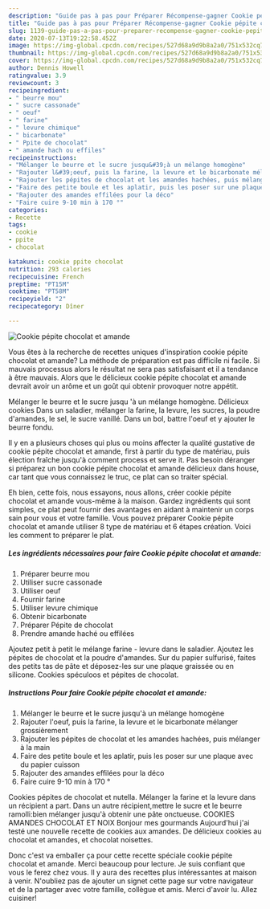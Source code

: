 ```yaml
---
description: "Guide pas à pas pour Préparer Récompense-gagner Cookie pépite chocolat et amande"
title: "Guide pas à pas pour Préparer Récompense-gagner Cookie pépite chocolat et amande"
slug: 1139-guide-pas-a-pas-pour-preparer-recompense-gagner-cookie-pepite-chocolat-et-amande
date: 2020-07-13T19:22:58.452Z
image: https://img-global.cpcdn.com/recipes/527d68a9d9b8a2a0/751x532cq70/cookie-pepite-chocolat-et-amande-photo-principale-de-la-recette.jpg
thumbnail: https://img-global.cpcdn.com/recipes/527d68a9d9b8a2a0/751x532cq70/cookie-pepite-chocolat-et-amande-photo-principale-de-la-recette.jpg
cover: https://img-global.cpcdn.com/recipes/527d68a9d9b8a2a0/751x532cq70/cookie-pepite-chocolat-et-amande-photo-principale-de-la-recette.jpg
author: Dennis Howell
ratingvalue: 3.9
reviewcount: 3
recipeingredient:
- " beurre mou"
- " sucre cassonade"
- " oeuf"
- " farine"
- " levure chimique"
- " bicarbonate"
- " Ppite de chocolat"
- " amande hach ou effiles"
recipeinstructions:
- "Mélanger le beurre et le sucre jusqu&#39;à un mélange homogène"
- "Rajouter l&#39;oeuf, puis la farine, la levure et le bicarbonate mélanger grossièrement"
- "Rajouter les pépites de chocolat et les amandes hachées, puis mélanger à la main"
- "Faire des petite boule et les aplatir, puis les poser sur une plaque avec du papier cuisson"
- "Rajouter des amandes effilées pour la déco"
- "Faire cuire 9-10 min à 170 °"
categories:
- Recette
tags:
- cookie
- ppite
- chocolat

katakunci: cookie ppite chocolat 
nutrition: 293 calories
recipecuisine: French
preptime: "PT15M"
cooktime: "PT58M"
recipeyield: "2"
recipecategory: Dîner

---
```



![Cookie pépite chocolat et amande](https://img-global.cpcdn.com/recipes/527d68a9d9b8a2a0/751x532cq70/cookie-pepite-chocolat-et-amande-photo-principale-de-la-recette.jpg)

Vous êtes à la recherche de recettes uniques d'inspiration cookie pépite chocolat et amande? La méthode de préparation est pas difficile ni facile. Si mauvais processus alors le résultat ne sera pas satisfaisant et il a tendance à être mauvais. Alors que le délicieux cookie pépite chocolat et amande devrait avoir un arôme et un goût qui obtenir provoquer notre appétit.

Mélanger le beurre et le sucre jusqu &#39;à un mélange homogène. Délicieux cookies Dans un saladier, mélanger la farine, la levure, les sucres, la poudre d&#39;amandes, le sel, le sucre vanillé. Dans un bol, battre l&#39;oeuf et y ajouter le beurre fondu.

Il y en a plusieurs choses qui plus ou moins affecter la qualité gustative de cookie pépite chocolat et amande, first à partir du type de matériau, puis élection fraîche jusqu'à comment process et serve it. Pas besoin déranger si préparez un bon cookie pépite chocolat et amande délicieux dans house, car tant que vous connaissez le truc, ce plat can so traiter spécial.


Eh bien, cette fois, nous essayons, nous allons, créer cookie pépite chocolat et amande vous-même à la maison. Gardez ingrédients qui sont simples, ce plat peut fournir des avantages en aidant à maintenir un corps sain pour vous et votre famille. Vous pouvez préparer Cookie pépite chocolat et amande utiliser 8 type de matériau et 6 étapes création. Voici les comment to préparer le plat.

<!--inarticleads1-->

##### Les ingrédients nécessaires pour faire Cookie pépite chocolat et amande:

1. Préparer  beurre mou
1. Utiliser  sucre cassonade
1. Utiliser  oeuf
1. Fournir  farine
1. Utiliser  levure chimique
1. Obtenir  bicarbonate
1. Préparer  Pépite de chocolat
1. Prendre  amande haché ou effilées


Ajoutez petit à petit le mélange farine - levure dans le saladier. Ajoutez les pépites de chocolat et la poudre d&#39;amandes. Sur du papier sulfurisé, faites des petits tas de pâte et déposez-les sur une plaque graissée ou en silicone. Cookies spéculoos et pépites de chocolat. 

<!--inarticleads2-->

##### Instructions Pour faire Cookie pépite chocolat et amande:

1. Mélanger le beurre et le sucre jusqu&#39;à un mélange homogène
1. Rajouter l&#39;oeuf, puis la farine, la levure et le bicarbonate mélanger grossièrement
1. Rajouter les pépites de chocolat et les amandes hachées, puis mélanger à la main
1. Faire des petite boule et les aplatir, puis les poser sur une plaque avec du papier cuisson
1. Rajouter des amandes effilées pour la déco
1. Faire cuire 9-10 min à 170 °


Cookies pépites de chocolat et nutella. Mélanger la farine et la levure dans un récipient a part. Dans un autre récipient,mettre le sucre et le beurre ramolli:bien mélanger jusqu&#39;à obtenir une pâte onctueuse. COOKIES AMANDES CHOCOLAT ET NOIX Bonjour mes gourmands Aujourd&#39;hui j&#39;ai testé une nouvelle recette de cookies aux amandes. De délicieux cookies au chocolat et amandes, et chocolat noisettes. 


Donc c'est va emballer ça pour cette recette spéciale cookie pépite chocolat et amande. Merci beaucoup pour lecture. Je suis confiant que vous le ferez chez vous. Il y aura des recettes plus  intéressantes at maison à venir. N'oubliez pas de ajouter un signet cette page sur votre navigateur et de la partager avec votre famille, collègue et amis. Merci d'avoir lu. Allez cuisiner!
